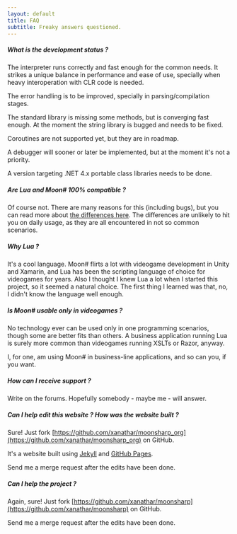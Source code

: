 ```yaml
---
layout: default
title: FAQ
subtitle: Freaky answers questioned.
---
```


##### What is the development status ?

The interpreter runs correctly and fast enough for the common needs. It strikes a unique balance in performance and ease of use, specially when heavy interoperation with CLR code is needed.

The error handling is to be improved, specially in parsing/compilation stages.

The standard library is missing some methods, but is converging fast enough. At the moment the string library is bugged and needs to be fixed.

Coroutines are not supported yet, but they are in roadmap.

A debugger will sooner or later be implemented, but at the moment it's not a priority.

A version targeting .NET 4.x portable class libraries needs to be done.


##### Are Lua and Moon# 100% compatible ?

Of course not. There are many reasons for this (including bugs), but you can read more about [the differences here](moonluadifferences.html).
The differences are unlikely to hit you on daily usage, as they are all encountered in not so common scenarios.

##### Why Lua ?

It's a cool language. Moon# flirts a lot with videogame development in Unity and Xamarin, and Lua has been the scripting language of choice for
videogames for years. Also I thought I knew Lua a lot when I started this project, so it seemed a natural choice. The first thing I learned was that,
no, I didn't know the language well enough.

##### Is Moon# usable only in videogames ?

No technology ever can be used only in one programming scenarios, though some are better fits than others. A business application running Lua
is surely more common than videogames running XSLTs or Razor, anyway. 

I, for one, am using Moon# in business-line applications, and so can you, if you want.


##### How can I receive support ?

Write on the forums. Hopefully somebody - maybe me - will answer. 

##### Can I help edit this website ? How was the website built ?

Sure! Just fork [https://github.com/xanathar/moonsharp_org](https://github.com/xanathar/moonsharp_org) on GitHub.

It's a website built using [Jekyll](http://jekyllrb.com/) and [GitHub Pages](https://pages.github.com/). 

Send me a merge request after the edits have been done.

##### Can I help the project ?

Again, sure! Just fork [https://github.com/xanathar/moonsharp](https://github.com/xanathar/moonsharp) on GitHub.

Send me a merge request after the edits have been done.



        
		
		
		


